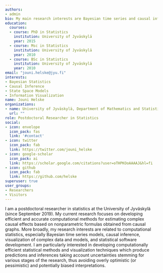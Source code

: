 ```yaml
---
authors:
- admin
bio: My main research interests are Bayesian time series and causal inference, hidden Markov and general state space models, and information visualization.
education:
  courses:
  - course: PhD in Statistics
    institution: University of Jyväskylä
    year: 2015
  - course: Msc in Statistics
    institution: University of Jyväskylä
    year: 2010
  - course: BSc in Statistics
    institution: University of Jyväskylä
    year: 2010
email: "jouni.helske@jyu.fi"
interests:
- Bayesian Statistics
- Causal Inference
- State Space Models
- Information Visualization
name: Jouni Helske
organizations:
- name: University of Jyväskylä, Department of Mathematics and Statistics
  url: ""
role: Postdoctoral Researcher in Statistics
social:
- icon: envelope
  icon_pack: fas
  link: '#contact'
- icon: twitter
  icon_pack: fab
  link: https://twitter.com/jouni_helske
- icon: google-scholar
  icon_pack: ai
  link: https://scholar.google.com/citations?user=oTHPKOoAAAAJ&hl=fi
- icon: github
  icon_pack: fab
  link: https://github.com/helske
superuser: true
user_groups:
- Researchers
- Visitors
---
```

I am a postdoctoral researcher in statistics at the University of Jyväskylä (since September 2019). My current research focuses on developing efficient and accurate computational methods for estimating complex causal effects based on nonparametric formulas obtained from causal graphs. More broadly, my research interests are related to computational statistics, especially Bayesian time series models, causal inference, visualization of complex data and models, and statistical software development. I am particularly interested in developing computationally efficient statistical methods and visualization techniques which produce predictions and inferences taking account uncertainties stemming for various stages of the research, thus avoiding overly optimistic (or pessimistic) and potentially biased interpretations.
